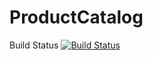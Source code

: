 # ProductCatalog
Build Status
[![Build Status](https://circleci.com/gh/SEG2105F18/ProductCatalog.png?branch=master)](https://circleci.com/gh/emiliamzz/ProductCatalog)


